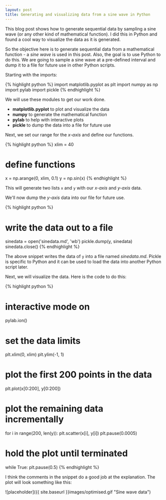 ```yaml
---
layout: post
title: Generating and visualizing data from a sine wave in Python 
---
```



<div class="message">
	This blog post shows how to generate sequential data by sampling a sine wave (or any other kind of mathematical function). I did this in Python and found a cool way to visualize the data as it is generated.
</div>

So the objective here is to generate sequential data from a mathematical function - a *sine wave* is used in this post. Also, the goal is to use Python to do this. We are going to sample a sine wave at a pre-defined interval and dump it to a file for future use in other Python scripts.

Starting with the imports:

{% highlight python %}
import matplotlib.pyplot as plt
import numpy as np
import pylab
import pickle
{% endhighlight %}

We will use these modules to get our work done.

- **matplotlib.pyplot** to plot and visualize the data
- **numpy** to generate the mathematical function
- **pylab** to help with interactive plots
- **pickle** to dump the data into a file for future use

Next, we set our range for the *x-axis* and define our functions.

{% highlight python %}
xlim = 40                                                                                                                                                                              

# define functions
x = np.arange(0, xlim, 0.1)
y = np.sin(x)
{% endhighlight %}

This will generate two lists `x` and `y` with our *x-axis* and *y-axis* data.

We'll now dump the *y-axis* data into our file for future use.

{% highlight python %}
# write the data out to a file
sinedata = open('sinedata.md', 'wb')
pickle.dump(y, sinedata)
sinedata.close()
{% endhighlight %}

The above snippet writes the data of `y` into a file named *sinedata.md*. Pickle is specific to Python and it can be used to load the data into another Python script later.

Next, we will visualize the data. Here is the code to do this:

{% highlight python %}
# interactive mode on
pylab.ion()

# set the data limits
plt.xlim(0, xlim)
plt.ylim(-1, 1)

# plot the first 200 points in the data
plt.plot(x[0:200], y[0:200])
# plot the remaining data incrementally
for i in range(200, len(y)):
	plt.scatter(x[i], y[i])
	plt.pause(0.0005) 

# hold the plot until terminated
while True:
	plt.pause(0.5)
{% endhighlight %}

I think the comments in the snippet do a good job at the explanation.
The plot will look something like this:

![placeholder]({{ site.baseurl }}images/optimised.gif "Sine wave data")

